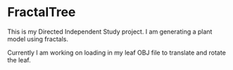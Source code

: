 # FractalTree
This is my Directed Independent Study project. 
I am generating a plant model using fractals.

Currently I am working on loading in my leaf OBJ file to translate and rotate the leaf.

